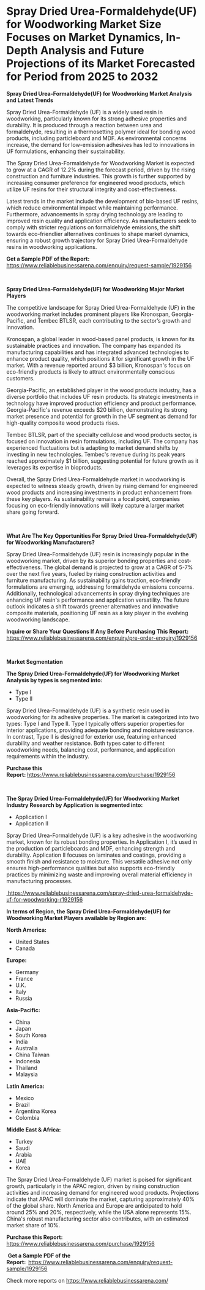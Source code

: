 <p><h1>Spray Dried Urea-Formaldehyde(UF) for Woodworking Market Size Focuses on Market Dynamics, In-Depth Analysis and Future Projections of its Market Forecasted for Period from 2025 to 2032</h1></p><p><strong>Spray Dried Urea-Formaldehyde(UF) for Woodworking Market Analysis and Latest Trends</strong></p>
<p><p>Spray Dried Urea-Formaldehyde (UF) is a widely used resin in woodworking, particularly known for its strong adhesive properties and durability. It is produced through a reaction between urea and formaldehyde, resulting in a thermosetting polymer ideal for bonding wood products, including particleboard and MDF. As environmental concerns increase, the demand for low-emission adhesives has led to innovations in UF formulations, enhancing their sustainability.</p><p>The Spray Dried Urea-Formaldehyde for Woodworking Market is expected to grow at a CAGR of 12.2% during the forecast period, driven by the rising construction and furniture industries. This growth is further supported by increasing consumer preference for engineered wood products, which utilize UF resins for their structural integrity and cost-effectiveness.</p><p>Latest trends in the market include the development of bio-based UF resins, which reduce environmental impact while maintaining performance. Furthermore, advancements in spray drying technology are leading to improved resin quality and application efficiency. As manufacturers seek to comply with stricter regulations on formaldehyde emissions, the shift towards eco-friendlier alternatives continues to shape market dynamics, ensuring a robust growth trajectory for Spray Dried Urea-Formaldehyde resins in woodworking applications.</p></p>
<p><strong>Get a Sample PDF of the Report:&nbsp;</strong> <a href="https://www.reliablebusinessarena.com/enquiry/request-sample/1929156?utm_campaign=1912&utm_medium=2&utm_source=Github&utm_content=ia&utm_term=16012025&utm_id=spray-dried-urea-formaldehydeuf-for-woodworking">https://www.reliablebusinessarena.com/enquiry/request-sample/1929156</a></p>
<p>&nbsp;</p>
<p><strong>Spray Dried Urea-Formaldehyde(UF) for Woodworking Major Market Players</strong></p>
<p><p>The competitive landscape for Spray Dried Urea-Formaldehyde (UF) in the woodworking market includes prominent players like Kronospan, Georgia-Pacific, and Tembec BTLSR, each contributing to the sector’s growth and innovation.</p><p>Kronospan, a global leader in wood-based panel products, is known for its sustainable practices and innovation. The company has expanded its manufacturing capabilities and has integrated advanced technologies to enhance product quality, which positions it for significant growth in the UF market. With a revenue reported around $3 billion, Kronospan's focus on eco-friendly products is likely to attract environmentally conscious customers.</p><p>Georgia-Pacific, an established player in the wood products industry, has a diverse portfolio that includes UF resin products. Its strategic investments in technology have improved production efficiency and product performance. Georgia-Pacific's revenue exceeds $20 billion, demonstrating its strong market presence and potential for growth in the UF segment as demand for high-quality composite wood products rises.</p><p>Tembec BTLSR, part of the specialty cellulose and wood products sector, is focused on innovation in resin formulations, including UF. The company has experienced fluctuations but is adapting to market demand shifts by investing in new technologies. Tembec's revenue during its peak years reached approximately $1 billion, suggesting potential for future growth as it leverages its expertise in bioproducts.</p><p>Overall, the Spray Dried Urea-Formaldehyde market in woodworking is expected to witness steady growth, driven by rising demand for engineered wood products and increasing investments in product enhancement from these key players. As sustainability remains a focal point, companies focusing on eco-friendly innovations will likely capture a larger market share going forward.</p></p>
<p>&nbsp;</p>
<p><strong>What Are The Key Opportunities For Spray Dried Urea-Formaldehyde(UF) for Woodworking Manufacturers?</strong></p>
<p><p>Spray Dried Urea-Formaldehyde (UF) resin is increasingly popular in the woodworking market, driven by its superior bonding properties and cost-effectiveness. The global demand is projected to grow at a CAGR of 5-7% over the next five years, fueled by rising construction activities and furniture manufacturing. As sustainability gains traction, eco-friendly formulations are emerging, addressing formaldehyde emissions concerns. Additionally, technological advancements in spray drying techniques are enhancing UF resin's performance and application versatility. The future outlook indicates a shift towards greener alternatives and innovative composite materials, positioning UF resin as a key player in the evolving woodworking landscape.</p></p>
<p><strong>Inquire or Share Your Questions If Any Before Purchasing This Report:</strong> <a href="https://www.reliablebusinessarena.com/enquiry/pre-order-enquiry/1929156?utm_campaign=1912&utm_medium=2&utm_source=Github&utm_content=ia&utm_term=16012025&utm_id=spray-dried-urea-formaldehydeuf-for-woodworking">https://www.reliablebusinessarena.com/enquiry/pre-order-enquiry/1929156</a></p>
<p>&nbsp;</p>
<p><strong>Market Segmentation</strong></p>
<p><strong>The Spray Dried Urea-Formaldehyde(UF) for Woodworking Market Analysis by types is segmented into:</strong></p>
<p><ul><li>Type I</li><li>Type II</li></ul></p>
<p><p>Spray Dried Urea-Formaldehyde (UF) is a synthetic resin used in woodworking for its adhesive properties. The market is categorized into two types: Type I and Type II. Type I typically offers superior properties for interior applications, providing adequate bonding and moisture resistance. In contrast, Type II is designed for exterior use, featuring enhanced durability and weather resistance. Both types cater to different woodworking needs, balancing cost, performance, and application requirements within the industry.</p></p>
<p><strong>Purchase this Report:&nbsp;</strong><a href="https://www.reliablebusinessarena.com/purchase/1929156?utm_campaign=1912&utm_medium=2&utm_source=Github&utm_content=ia&utm_term=16012025&utm_id=spray-dried-urea-formaldehydeuf-for-woodworking">https://www.reliablebusinessarena.com/purchase/1929156</a></p>
<p>&nbsp;</p>
<p><strong>The Spray Dried Urea-Formaldehyde(UF) for Woodworking Market Industry Research by Application is segmented into:</strong></p>
<p><ul><li>Application I</li><li>Application II</li></ul></p>
<p><p>Spray Dried Urea-Formaldehyde (UF) is a key adhesive in the woodworking market, known for its robust bonding properties. In Application I, it’s used in the production of particleboards and MDF, enhancing strength and durability. Application II focuses on laminates and coatings, providing a smooth finish and resistance to moisture. This versatile adhesive not only ensures high-performance qualities but also supports eco-friendly practices by minimizing waste and improving overall material efficiency in manufacturing processes.</p></p>
<p><a href="https://www.reliablebusinessarena.com/spray-dried-urea-formaldehyde-uf-for-woodworking-r1929156?utm_campaign=1912&utm_medium=2&utm_source=Github&utm_content=ia&utm_term=16012025&utm_id=spray-dried-urea-formaldehydeuf-for-woodworking">&nbsp;https://www.reliablebusinessarena.com/spray-dried-urea-formaldehyde-uf-for-woodworking-r1929156</a></p>
<p><strong>In terms of Region, the Spray Dried Urea-Formaldehyde(UF) for Woodworking Market Players available by Region are:</strong></p>
<p>
    <p> <strong> North America: </strong>
        <ul>
            <li>United States</li>
            <li>Canada</li>
        </ul>
        </p> 
    <p> <strong> Europe: </strong>
        <ul>
            <li>Germany</li>
            <li>France</li>
            <li>U.K.</li>
            <li>Italy</li>
            <li>Russia</li>
        </ul>
        </p> 
    <p> <strong> Asia-Pacific: </strong>
        <ul>
            <li>China</li>
            <li>Japan</li>
            <li>South Korea</li>
            <li>India</li>
            <li>Australia</li>
            <li>China Taiwan</li>
            <li>Indonesia</li>
            <li>Thailand</li>
            <li>Malaysia</li>
        </ul>
        </p> 
    <p> <strong> Latin America: </strong>
        <ul>
            <li>Mexico</li>
            <li>Brazil</li>
            <li>Argentina Korea</li>
            <li>Colombia</li>
        </ul>
        </p> 
    <p> <strong> Middle East & Africa: </strong>
        <ul>
            <li>Turkey</li>
            <li>Saudi</li>
            <li>Arabia</li>
            <li>UAE</li>
            <li>Korea</li>
        </ul>
    </p>
    </p>
<p><p>The Spray Dried Urea-Formaldehyde (UF) market is poised for significant growth, particularly in the APAC region, driven by rising construction activities and increasing demand for engineered wood products. Projections indicate that APAC will dominate the market, capturing approximately 40% of the global share. North America and Europe are anticipated to hold around 25% and 20%, respectively, while the USA alone represents 15%. China's robust manufacturing sector also contributes, with an estimated market share of 10%.</p></p>
<p><strong>Purchase this Report: </strong><a href="https://www.reliablebusinessarena.com/purchase/1929156?utm_campaign=1912&utm_medium=2&utm_source=Github&utm_content=ia&utm_term=16012025&utm_id=spray-dried-urea-formaldehydeuf-for-woodworking">https://www.reliablebusinessarena.com/purchase/1929156</a></p>
<p>&nbsp;<strong>Get a Sample PDF of the Report:&nbsp;&nbsp;</strong><a href="https://www.reliablebusinessarena.com/enquiry/request-sample/1929156?utm_campaign=1912&utm_medium=2&utm_source=Github&utm_content=ia&utm_term=16012025&utm_id=spray-dried-urea-formaldehydeuf-for-woodworking">https://www.reliablebusinessarena.com/enquiry/request-sample/1929156</a></p>
<p><strong></strong></p>
<p>Check more reports on <a href="https://www.reliablebusinessarena.com/?utm_campaign=1912&utm_medium=2&utm_source=Github&utm_content=ia&utm_term=16012025&utm_id=spray-dried-urea-formaldehydeuf-for-woodworking">https://www.reliablebusinessarena.com/</a></p>